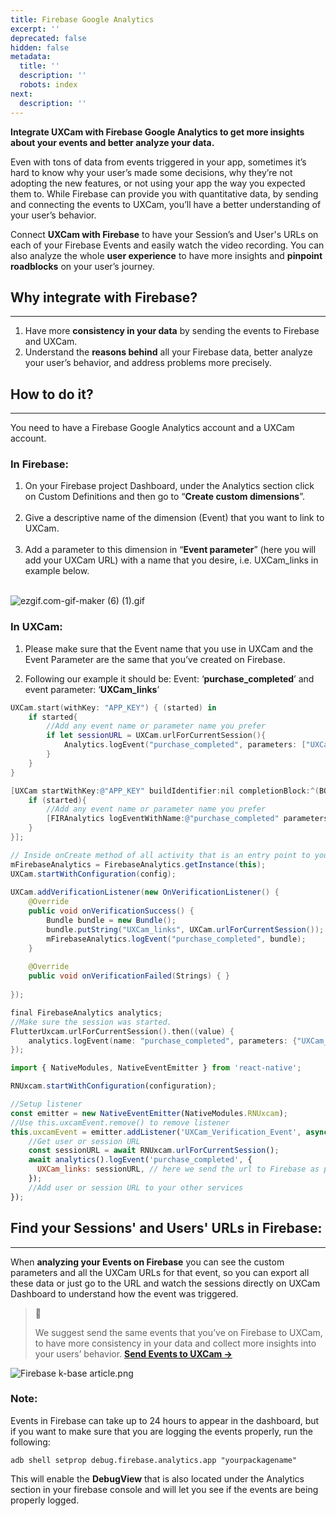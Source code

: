 ```yaml
---
title: Firebase Google Analytics
excerpt: ''
deprecated: false
hidden: false
metadata:
  title: ''
  description: ''
  robots: index
next:
  description: ''
---
```

<strong>Integrate UXCam with Firebase Google Analytics to get more insights about your events and better analyze your data.</strong>

Even with tons of data from events triggered in your app, sometimes it’s hard to know why your user’s made some decisions, why they’re not adopting the new features, or not using your app the way you expected them to. While Firebase can provide you with quantitative data, by sending and connecting the events to UXCam, you’ll have a better understanding of your user’s behavior.

Connect <strong>UXCam with Firebase</strong> to have your Session’s and User's URLs on each of your Firebase Events and easily watch the video recording. You can also analyze the whole <strong>user experience</strong> to have more insights and <strong>pinpoint roadblocks</strong> on your user’s journey.

## Why integrate with Firebase?

***

1. Have more <strong>consistency in your data</strong> by sending the events to Firebase and UXCam.
2. Understand the <strong>reasons behind</strong> all your Firebase data, better analyze your user’s behavior, and address problems more precisely. 

## How to do it?

***

You need to have a Firebase Google Analytics account and a UXCam account. 

### In Firebase:

1. On your Firebase project Dashboard, under the Analytics section click on Custom Definitions and then go to “<strong>Create custom dimensions</strong>”.  
   </br>
2. Give a descriptive name of the dimension (Event) that you want to link to UXCam.  
   </br>
3. Add a parameter to this dimension in “<strong>Event parameter</strong>” (here you will add your UXCam URL) with a name that you desire, i.e. UXCam_links in example below.  
   </br>

![](https://files.readme.io/b16e4d7-ezgif.com-gif-maker_6_1.gif "ezgif.com-gif-maker (6) (1).gif")

### In UXCam:

1. Please make sure that the Event name that you use in UXCam and the Event Parameter are the same that you’ve created on Firebase.

2. Following our example it should be: Event: ‘<strong>purchase_completed</strong>’ and event parameter: ‘<strong>UXCam_links</strong>’

```swift
UXCam.start(withKey: "APP_KEY") { (started) in
    if started{
        //Add any event name or parameter name you prefer
        if let sessionURL = UXCam.urlForCurrentSession(){
            Analytics.logEvent("purchase_completed", parameters: ["UXCam_links": sessionURL])
        }
    }
}
```
```objectivec
[UXCam startWithKey:@"APP_KEY" buildIdentifier:nil completionBlock:^(BOOL started) {
    if (started){
        //Add any event name or parameter name you prefer
        [FIRAnalytics logEventWithName:@"purchase_completed" parameters:@{@"UXCam_links":[UXCam urlForCurrentSession]}];
    }
}];
```
```java Android
// Inside onCreate method of all activity that is an entry point to your app add
mFirebaseAnalytics = FirebaseAnalytics.getInstance(this);
UXCam.startWithConfiguration(config);
    
UXCam.addVerificationListener(new OnVerificationListener() {
    @Override
    public void onVerificationSuccess() {
        Bundle bundle = new Bundle();
        bundle.putString("UXCam_links", UXCam.urlForCurrentSession());
        mFirebaseAnalytics.logEvent("purchase_completed", bundle);
    }
      
    @Override
    public void onVerificationFailed(Strings) { }
    
});
```
```go Flutter
final FirebaseAnalytics analytics;
//Make sure the session was started.
FlutterUxcam.urlForCurrentSession().then((value) {
    analytics.logEvent(name: "purchase_completed", parameters: {"UXCam_links": value});
});
```
```javascript React Native
import { NativeModules, NativeEventEmitter } from 'react-native';

RNUxcam.startWithConfiguration(configuration);

//Setup listener
const emitter = new NativeEventEmitter(NativeModules.RNUxcam);
//Use this.uxcamEvent.remove() to remove listener
this.uxcamEvent = emitter.addListener('UXCam_Verification_Event', async () => {
    //Get user or session URL
    const sessionURL = await RNUxcam.urlForCurrentSession();
    await analytics().logEvent('purchase_completed', {
      UXCam_links: sessionURL, // here we send the url to Firebase as previously set up.
    });
    //Add user or session URL to your other services
});
```

## Find your Sessions' and Users' URLs in Firebase:

***

When **analyzing your Events on Firebase** you can see the custom parameters and all the UXCam URLs for that event, so you can export all these data or just go to the URL and watch the sessions directly on UXCam Dashboard to understand how the event was triggered. 

> 📘 
> 
> We suggest send the same events that you’ve on Firebase to UXCam, to have more consistency in your data and collect more insights into your users’ behavior. **[Send Events to UXCam →](https://uxcam-documentation.readme.io/docs/send-events)**

![](https://files.readme.io/348ec86-Firebase_k-base_article.png "Firebase k-base article.png")

### Note:

Events in Firebase can take up to 24 hours to appear in the dashboard, but if you want to make sure that you are logging the events properly, run the following:

```shell Android
adb shell setprop debug.firebase.analytics.app "yourpackagename"
```

This will enable the **DebugView** that is also located under the Analytics section in your firebase console and will let you see if the events are being properly logged.